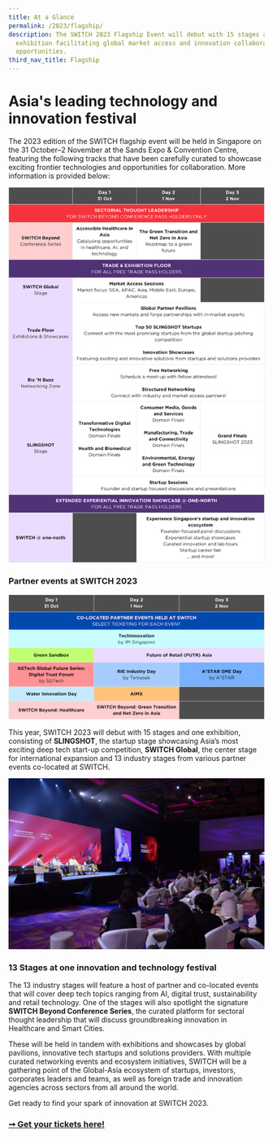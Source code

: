 ```yaml
---
title: At a Glance
permalink: /2023/flagship/
description: The SWITCH 2023 Flagship Event will debut with 15 stages and one
  exhibition facilitating global market access and innovation collaboration
  opportunities.
third_nav_title: Flagship
---
```

# Asia's leading technology and innovation festival

The 2023 edition of the SWITCH flagship event will be held in Singapore on the 31 October–2 November at the Sands Expo & Convention Centre, featuring the following tracks that have been carefully curated to showcase exciting frontier technologies and opportunities for collaboration. More information is provided below:

![Infographic of SWITCH 2023 at a glance.](/images/2023/Infographics/infographic_switch2023_glance_overall_1200p_v2.png)

### Partner events at SWITCH 2023

![Infographic of Partner Events at SWITCH 2023](/images/2023/Infographics/infographic_switch2023_glance_partnerevents_1200p_v1.png)

This year, SWITCH 2023 will debut with 15 stages and one exhibition, consisting of **SLINGSHOT**, the startup stage showcasing Asia’s most exciting deep tech start-up competition, **SWITCH Global**, the center stage for international expansion and 13 industry stages from various partner events co-located at SWITCH.

![](/images/2023/switch%20stage.jpg)

### 13 Stages at one innovation and technology festival

The 13 industry stages will feature a host of partner and co-located events that will cover deep tech topics ranging from AI, digital trust, sustainability and retail technology. One of the stages will also spotlight the signature **SWITCH Beyond Conference Series**, the curated platform for sectoral thought leadership that will discuss groundbreaking innovation in Healthcare and Smart Cities.

These will be held in tandem with exhibitions and showcases by global pavilions, innovative tech startups and solutions providers. With multiple curated networking events and ecosystem initiatives, SWITCH will be a gathering point of the Global-Asia ecosystem of startups, investors, corporates leaders and teams, as well as foreign trade and innovation agencies across sectors from all around the world.

Get ready to find your spark of innovation at SWITCH 2023.

### [➞ Get your tickets here!](/register)